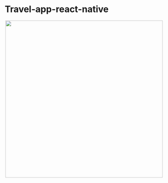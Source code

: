 # Travel-app-react-native


<div align="center">
<img src="https://user-images.githubusercontent.com/96357748/223878639-9372adf9-5331-4176-94e3-e434fa460303.jpeg" width="500px" />
</div>
